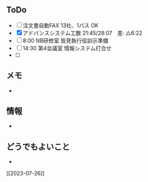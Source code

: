 ## ToDo
- [ ] 注文書自動FAX 13社、1パス OK
- [x] アドバンスシステム工数 21:45/28:07　差: △6:22
- [ ] 8:00 NB研修室 皆見執行役訓示準備
- [ ] 14:30 第4会議室 情報システム打合せ
- [ ] 


## メモ
- 


## 情報
- 


## どうでもよいこと
- 


[[2023-07-26]]

